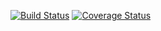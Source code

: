 [![Build Status](https://travis-ci.org/dreamweaver1231/ngkart-frontend.svg?branch=master)](https://travis-ci.org/dreamweaver1231/ngkart-frontend)
[![Coverage Status](https://coveralls.io/repos/dreamweaver1231/ngkart-frontend/badge.svg)](https://coveralls.io/r/dreamweaver1231/ngkart-frontend)